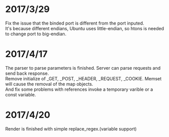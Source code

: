 # 2017/3/29
Fix the issue that the binded port is different from the port inputed.  
It's because different endians, Ubuntu uses little-endian, so htons is needed to change port to big-endian.

# 2017/4/17
The parser to parse parameters is finished. 
Server can parse requests and send back response.  
Remove initialize of _GET, _POST, _HEADER, _REQUEST, _COOKIE. Memset will cause the removal of the map objects.  
And fix some problems with references invoke a temporary varible or a const variable.  

# 2017/4/20
Render is finished with simple replace_regex.(variable support)
